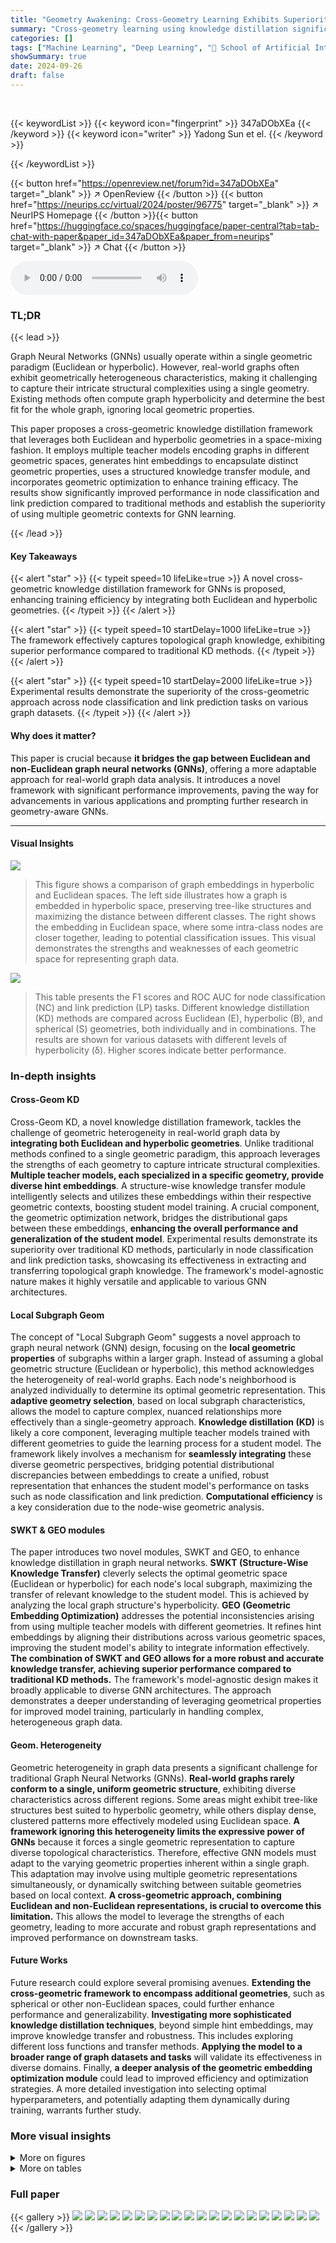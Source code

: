 ```yaml
---
title: "Geometry Awakening: Cross-Geometry Learning Exhibits Superiority over Individual Structures"
summary: "Cross-geometry learning using knowledge distillation significantly improves GNN performance by leveraging both Euclidean and hyperbolic geometric properties of graph data."
categories: []
tags: ["Machine Learning", "Deep Learning", "🏢 School of Artificial Intelligence, Jilin University",]
showSummary: true
date: 2024-09-26
draft: false
---
```


<br>

{{< keywordList >}}
{{< keyword icon="fingerprint" >}} 347aDObXEa {{< /keyword >}}
{{< keyword icon="writer" >}} Yadong Sun et el. {{< /keyword >}}
 
{{< /keywordList >}}

{{< button href="https://openreview.net/forum?id=347aDObXEa" target="_blank" >}}
↗ OpenReview
{{< /button >}}
{{< button href="https://neurips.cc/virtual/2024/poster/96775" target="_blank" >}}
↗ NeurIPS Homepage
{{< /button >}}{{< button href="https://huggingface.co/spaces/huggingface/paper-central?tab=tab-chat-with-paper&paper_id=347aDObXEa&paper_from=neurips" target="_blank" >}}
↗ Chat
{{< /button >}}



<audio controls>
    <source src="https://ai-paper-reviewer.com/347aDObXEa/podcast.wav" type="audio/wav">
    Your browser does not support the audio element.
</audio>


### TL;DR


{{< lead >}}

Graph Neural Networks (GNNs) usually operate within a single geometric paradigm (Euclidean or hyperbolic). However, real-world graphs often exhibit geometrically heterogeneous characteristics, making it challenging to capture their intricate structural complexities using a single geometry.  Existing methods often compute graph hyperbolicity and determine the best fit for the whole graph, ignoring local geometric properties.

This paper proposes a cross-geometric knowledge distillation framework that leverages both Euclidean and hyperbolic geometries in a space-mixing fashion.  It employs multiple teacher models encoding graphs in different geometric spaces, generates hint embeddings to encapsulate distinct geometric properties, uses a structured knowledge transfer module, and incorporates geometric optimization to enhance training efficacy.  The results show significantly improved performance in node classification and link prediction compared to traditional methods and establish the superiority of using multiple geometric contexts for GNN learning.

{{< /lead >}}


#### Key Takeaways

{{< alert "star" >}}
{{< typeit speed=10 lifeLike=true >}} A novel cross-geometric knowledge distillation framework for GNNs is proposed, enhancing training efficiency by integrating both Euclidean and hyperbolic geometries. {{< /typeit >}}
{{< /alert >}}

{{< alert "star" >}}
{{< typeit speed=10 startDelay=1000 lifeLike=true >}} The framework effectively captures topological graph knowledge, exhibiting superior performance compared to traditional KD methods. {{< /typeit >}}
{{< /alert >}}

{{< alert "star" >}}
{{< typeit speed=10 startDelay=2000 lifeLike=true >}} Experimental results demonstrate the superiority of the cross-geometric approach across node classification and link prediction tasks on various graph datasets. {{< /typeit >}}
{{< /alert >}}

#### Why does it matter?
This paper is crucial because **it bridges the gap between Euclidean and non-Euclidean graph neural networks (GNNs)**, offering a more adaptable approach for real-world graph data analysis.  It introduces a novel framework with significant performance improvements, paving the way for advancements in various applications and prompting further research in geometry-aware GNNs.

------
#### Visual Insights



![](https://ai-paper-reviewer.com/347aDObXEa/figures_1_1.jpg)

> This figure shows a comparison of graph embeddings in hyperbolic and Euclidean spaces.  The left side illustrates how a graph is embedded in hyperbolic space, preserving tree-like structures and maximizing the distance between different classes. The right shows the embedding in Euclidean space, where some intra-class nodes are closer together, leading to potential classification issues.  This visual demonstrates the strengths and weaknesses of each geometric space for representing graph data.





![](https://ai-paper-reviewer.com/347aDObXEa/tables_7_1.jpg)

> This table presents the F1 scores and ROC AUC for node classification (NC) and link prediction (LP) tasks.  Different knowledge distillation (KD) methods are compared across Euclidean (E), hyperbolic (B), and spherical (S) geometries, both individually and in combinations. The results are shown for various datasets with different levels of hyperbolicity (δ).  Higher scores indicate better performance.





### In-depth insights


#### Cross-Geom KD
Cross-Geom KD, a novel knowledge distillation framework, tackles the challenge of geometric heterogeneity in real-world graph data by **integrating both Euclidean and hyperbolic geometries**. Unlike traditional methods confined to a single geometric paradigm, this approach leverages the strengths of each geometry to capture intricate structural complexities.  **Multiple teacher models, each specialized in a specific geometry, provide diverse hint embeddings**. A structure-wise knowledge transfer module intelligently selects and utilizes these embeddings within their respective geometric contexts, boosting student model training. A crucial component, the geometric optimization network, bridges the distributional gaps between these embeddings, **enhancing the overall performance and generalization of the student model**. Experimental results demonstrate its superiority over traditional KD methods, particularly in node classification and link prediction tasks, showcasing its effectiveness in extracting and transferring topological graph knowledge. The framework's model-agnostic nature makes it highly versatile and applicable to various GNN architectures.

#### Local Subgraph Geom
The concept of "Local Subgraph Geom" suggests a novel approach to graph neural network (GNN) design, focusing on the **local geometric properties** of subgraphs within a larger graph.  Instead of assuming a global geometric structure (Euclidean or hyperbolic), this method acknowledges the heterogeneity of real-world graphs. Each node's neighborhood is analyzed individually to determine its optimal geometric representation.  This **adaptive geometry selection**, based on local subgraph characteristics, allows the model to capture complex, nuanced relationships more effectively than a single-geometry approach.  **Knowledge distillation (KD)** is likely a core component, leveraging multiple teacher models trained with different geometries to guide the learning process for a student model. The framework likely involves a mechanism for **seamlessly integrating** these diverse geometric perspectives, bridging potential distributional discrepancies between embeddings to create a unified, robust representation that enhances the student model's performance on tasks such as node classification and link prediction.  **Computational efficiency** is a key consideration due to the node-wise geometric analysis.

#### SWKT & GEO modules
The paper introduces two novel modules, SWKT and GEO, to enhance knowledge distillation in graph neural networks.  **SWKT (Structure-Wise Knowledge Transfer)** cleverly selects the optimal geometric space (Euclidean or hyperbolic) for each node's local subgraph, maximizing the transfer of relevant knowledge to the student model. This is achieved by analyzing the local graph structure's hyperbolicity.  **GEO (Geometric Embedding Optimization)** addresses the potential inconsistencies arising from using multiple teacher models with different geometries. It refines hint embeddings by aligning their distributions across various geometric spaces, improving the student model's ability to integrate information effectively.  **The combination of SWKT and GEO allows for a more robust and accurate knowledge transfer, achieving superior performance compared to traditional KD methods.** The framework's model-agnostic design makes it broadly applicable to diverse GNN architectures. The approach demonstrates a deeper understanding of leveraging geometrical properties for improved model training, particularly in handling complex, heterogeneous graph data.

#### Geom. Heterogeneity
Geometric heterogeneity in graph data presents a significant challenge for traditional Graph Neural Networks (GNNs).  **Real-world graphs rarely conform to a single, uniform geometric structure**, exhibiting diverse characteristics across different regions.  Some areas might exhibit tree-like structures best suited to hyperbolic geometry, while others display dense, clustered patterns more effectively modeled using Euclidean space.  **A framework ignoring this heterogeneity limits the expressive power of GNNs** because it forces a single geometric representation to capture diverse topological characteristics.  Therefore, effective GNN models must adapt to the varying geometric properties inherent within a single graph.  This adaptation may involve using multiple geometric representations simultaneously, or dynamically switching between suitable geometries based on local context.  **A cross-geometric approach, combining Euclidean and non-Euclidean representations, is crucial to overcome this limitation.**  This allows the model to leverage the strengths of each geometry, leading to more accurate and robust graph representations and improved performance on downstream tasks.

#### Future Works
Future research could explore several promising avenues.  **Extending the cross-geometric framework to encompass additional geometries**, such as spherical or other non-Euclidean spaces, could further enhance performance and generalizability.  **Investigating more sophisticated knowledge distillation techniques**, beyond simple hint embeddings, may improve knowledge transfer and robustness. This includes exploring different loss functions and transfer methods.  **Applying the model to a broader range of graph datasets and tasks** will validate its effectiveness in diverse domains.  Finally, **a deeper analysis of the geometric embedding optimization module** could lead to improved efficiency and optimization strategies.  A more detailed investigation into selecting optimal hyperparameters, and potentially adapting them dynamically during training, warrants further study.


### More visual insights

<details>
<summary>More on figures
</summary>


![](https://ai-paper-reviewer.com/347aDObXEa/figures_4_1.jpg)

> This figure illustrates the proposed cross-geometry graph knowledge distillation (KD) framework. It shows how multiple teacher models (using Euclidean and hyperbolic geometries) generate hint embeddings that encapsulate distinct geometric properties.  A structure-wise knowledge transfer module leverages these embeddings to enhance student model training. A geometric optimization network bridges distributional disparities among embeddings. The framework uses local subgraph analysis to select the most appropriate geometry for each subgraph. This is visualized as selecting between Euclidean and hyperbolic embeddings.


![](https://ai-paper-reviewer.com/347aDObXEa/figures_8_1.jpg)

> This figure illustrates the proposed cross-geometry graph knowledge distillation (KD) framework. It highlights two key modules: Structure-Wise Knowledge Transfer (SWKT) and Geometric Embedding Optimization (GEO). SWKT selects the most appropriate geometric space (Euclidean or hyperbolic) for embedding each node based on its local subgraph's hyperbolicity. GEO optimizes the distribution of hint embeddings from multiple teacher models to mitigate inconsistencies between different geometries, thereby improving knowledge transfer to the student model.


![](https://ai-paper-reviewer.com/347aDObXEa/figures_13_1.jpg)

> This figure visualizes four different types of spaces with varying curvatures: spherical (positive curvature), Euclidean (zero curvature), and two hyperbolic spaces with different negative curvatures.  It illustrates how the curvature affects the geometry of the space, particularly the rate at which volume grows as one moves away from a central point. The image helps to understand the differences between these geometries in the context of graph representation, where different geometries might be more suitable for different types of graph structures.


![](https://ai-paper-reviewer.com/347aDObXEa/figures_19_1.jpg)

> This figure shows the t-SNE visualization of node embeddings generated by different knowledge distillation methods, including FitNet, AT, LSP, MSKD, VQG, and the proposed cross-geometry method. The visualization reveals that the proposed method produces embeddings that better utilize the embedding space, resulting in significantly larger inter-class distances compared to other methods. This improved separation of classes in the embedding space leads to better classification performance.


![](https://ai-paper-reviewer.com/347aDObXEa/figures_20_1.jpg)

> This figure illustrates the proposed cross-geometry graph knowledge distillation (KD) framework.  It shows how the framework uses multiple teacher models (Euclidean and Hyperbolic) to generate hint embeddings which encapsulate distinct geometric properties. A Structure-Wise Knowledge Transfer (SWKT) module selects appropriate embeddings based on local subgraph analysis. A Geometric Optimization (GEO) module refines the embeddings to reduce inconsistencies between different geometric spaces. Finally, the refined embeddings are transferred to the student model for improved performance.


</details>




<details>
<summary>More on tables
</summary>


![](https://ai-paper-reviewer.com/347aDObXEa/tables_9_1.jpg)
> This table presents the F1 scores achieved by different knowledge distillation (KD) methods on node classification (NC) tasks using the Arxiv and Proteins datasets.  It compares the performance of the student models trained using various KD techniques across different geometric spaces, highlighting the effectiveness of the proposed cross-geometry KD method in achieving superior performance compared to traditional KD approaches using single geometric spaces.

![](https://ai-paper-reviewer.com/347aDObXEa/tables_9_2.jpg)
> This table presents the results of node classification (NC) and link prediction (LP) tasks using different knowledge distillation (KD) methods.  It compares the performance of models trained using only Euclidean geometry (E), only hyperbolic geometry (B), only spherical geometry (S), and combinations of these geometries. The F1 score and ROC AUC are reported for each dataset and method, demonstrating the superiority of the cross-geometry approach.  The global hyperbolicity (δ) of each dataset is also indicated.

![](https://ai-paper-reviewer.com/347aDObXEa/tables_9_3.jpg)
> This table presents the results of an ablation study conducted to evaluate the impact of individual components of the proposed cross-geometry graph knowledge distillation framework. It shows the performance (F1 scores and ROC AUC) of the model when using only a Euclidean teacher, only a hyperbolic teacher, without the Structure-Wise Knowledge Transfer (SWKT) module, without the Geometric Embedding Optimization (GEO) module, and with the comprehensive method (including both SWKT and GEO).  The results highlight the contribution of each component to the overall performance improvement.

![](https://ai-paper-reviewer.com/347aDObXEa/tables_15_1.jpg)
> This table presents the F1 scores and ROC AUC values achieved by various knowledge distillation (KD) methods on node classification (NC) and link prediction (LP) tasks.  Different KD methods are compared, using either Euclidean (E), hyperbolic (B), or spherical (S) geometry, or combinations thereof. The results are shown for several datasets with varying levels of global hyperbolicity (δ), demonstrating the performance of different geometric approaches for graph data.

![](https://ai-paper-reviewer.com/347aDObXEa/tables_15_2.jpg)
> This table presents the performance comparison of various knowledge distillation (KD) methods on node classification (NC) and link prediction (LP) tasks across different datasets.  It shows F1 scores and ROC AUC values for different KD methods using Euclidean, hyperbolic, and spherical geometries individually as well as combinations thereof.  The global hyperbolicity (δ) of each dataset is also provided, offering context for interpreting the results. Higher F1 scores and ROC AUC indicate better performance.

![](https://ai-paper-reviewer.com/347aDObXEa/tables_16_1.jpg)
> This table presents the hyperparameters used in the node classification (NC) task for each dataset.  The hyperparameters include the number of layers in both the teacher and student models, the dimensions of the hidden layers, the learning rate, weight decay, dropout rate, and the lambda (λ) and beta (β) parameters used in the cross-geometry knowledge distillation framework.  The values indicate the settings used to optimize the model's performance on each dataset.

![](https://ai-paper-reviewer.com/347aDObXEa/tables_16_2.jpg)
> This table shows the hyperparameters used for the node classification (NC) task on five different datasets: Wiki-CS, Co-Physics, Pubmed, Citeseer, and Cora.  The parameters include the number of layers in the model, the dimensions of the hidden layers for both the teacher and student models, the learning rate, weight decay, dropout rate, and the hyperparameters λ and β specific to the proposed cross-geometry knowledge distillation method.

![](https://ai-paper-reviewer.com/347aDObXEa/tables_17_1.jpg)
> This table presents the F1 scores achieved by student models trained using knowledge distillation (KD) with Graph Attention Networks (GATs) as teacher models.  The results are broken down by dataset (Wiki-CS, Co-Physics, Pubmed, Citeseer, Cora), geometry used for the teacher models (Euclidean (E), Hyperbolic (B), Spherical (S), and combinations thereof), and the overall best performing cross-geometry method. Higher F1 scores indicate better performance.

![](https://ai-paper-reviewer.com/347aDObXEa/tables_17_2.jpg)
> This table presents the F1 scores achieved by student models trained using knowledge distillation (KD) with Graph Transformer Network (GTN) teacher models.  The results are broken down by the geometry used (Euclidean (E), Hyperbolic (B)) for both the teacher and student models, showing the performance improvement from cross-geometric training.  Inference times are included for both the GTN and GCN student models to highlight the efficiency of the GCN student.

![](https://ai-paper-reviewer.com/347aDObXEa/tables_18_1.jpg)
> This table presents the F1 scores achieved by student models trained using different KD methods and geometric spaces (Euclidean, Hyperbolic, Spherical).  The results showcase the performance of each method in each geometry, offering a comparison of their effectiveness in node classification tasks.

![](https://ai-paper-reviewer.com/347aDObXEa/tables_18_2.jpg)
> This table presents the F1 scores achieved by student models that have the same architecture as the teacher models for the node classification task. The results are compared across various knowledge distillation (KD) methods, including FitNet, AT, LSP, MSKD, VQG, and the proposed cross-geometry KD method.  The table highlights the performance differences when using Euclidean and Hyperbolic student models and the improvement achieved by the proposed method compared to baseline techniques.

![](https://ai-paper-reviewer.com/347aDObXEa/tables_18_3.jpg)
> This table presents the performance of various Knowledge Distillation (KD) methods on node classification (NC) and link prediction (LP) tasks across different datasets.  Each method is tested using Euclidean (E), hyperbolic (B), and spherical (S) geometries, as well as combinations thereof. The F1 score and ROC AUC are reported, along with the global hyperbolicity (d) of each dataset, providing a comprehensive comparison of the methods across different geometric settings.

![](https://ai-paper-reviewer.com/347aDObXEa/tables_19_1.jpg)
> This table presents the F1 scores achieved by student models trained using knowledge distillation from teacher models with varying numbers of layers (1, 2, 3, and 4).  The results are shown for three different scenarios: using a single geometry (Euclidean, Hyperbolic, Spherical), combining two geometries, and combining all three geometries. The table highlights the performance of the proposed cross-geometry approach ('Our') against traditional single-geometry and combined-geometry knowledge distillation methods.  The results demonstrate the robustness and scalability of the proposed method across different teacher model layer configurations.

![](https://ai-paper-reviewer.com/347aDObXEa/tables_20_1.jpg)
> This table presents the F1 scores and ROC AUC values achieved by various knowledge distillation (KD) methods on node classification (NC) and link prediction (LP) tasks.  It compares the performance of models trained using Euclidean geometry (E), hyperbolic geometry (B), spherical geometry (S), and combinations thereof. The global hyperbolicity (δ) of each dataset is also provided, showing the effectiveness of different geometric approaches under varying dataset characteristics.

![](https://ai-paper-reviewer.com/347aDObXEa/tables_20_2.jpg)
> This table presents the performance comparison of different knowledge distillation (KD) methods on node classification (NC) and link prediction (LP) tasks using various graph datasets. The methods are categorized into Euclidean (E), hyperbolic (B), spherical (S) and cross-geometric approaches.  The table shows F1 scores and ROC AUC scores, along with the global hyperbolicity (δ) for each dataset, indicating the effectiveness of each method across different geometric spaces and dataset characteristics.

![](https://ai-paper-reviewer.com/347aDObXEa/tables_21_1.jpg)
> This table presents the performance comparison of various knowledge distillation (KD) methods on node classification (NC) and link prediction (LP) tasks.  It shows F1 scores and ROC AUC values for different KD methods applied to datasets with varying global hyperbolicities. Each method is evaluated using Euclidean (E), hyperbolic (B), spherical (S) spaces, and combinations thereof, showcasing the impact of different geometric spaces on the performance of student models trained via KD.

![](https://ai-paper-reviewer.com/347aDObXEa/tables_21_2.jpg)
> This table presents the performance comparison of various knowledge distillation (KD) methods on node classification (NC) and link prediction (LP) tasks.  It shows the F1 scores and ROC AUC values achieved by different KD methods across various graph datasets.  The methods are categorized by the geometric space they use (Euclidean, Hyperbolic, Spherical, and combinations thereof). The global hyperbolicity (δ) of each dataset is also provided, offering context for performance variations across different geometries.

</details>




### Full paper

{{< gallery >}}
<img src="https://ai-paper-reviewer.com/347aDObXEa/1.png" class="grid-w50 md:grid-w33 xl:grid-w25" />
<img src="https://ai-paper-reviewer.com/347aDObXEa/2.png" class="grid-w50 md:grid-w33 xl:grid-w25" />
<img src="https://ai-paper-reviewer.com/347aDObXEa/3.png" class="grid-w50 md:grid-w33 xl:grid-w25" />
<img src="https://ai-paper-reviewer.com/347aDObXEa/4.png" class="grid-w50 md:grid-w33 xl:grid-w25" />
<img src="https://ai-paper-reviewer.com/347aDObXEa/5.png" class="grid-w50 md:grid-w33 xl:grid-w25" />
<img src="https://ai-paper-reviewer.com/347aDObXEa/6.png" class="grid-w50 md:grid-w33 xl:grid-w25" />
<img src="https://ai-paper-reviewer.com/347aDObXEa/7.png" class="grid-w50 md:grid-w33 xl:grid-w25" />
<img src="https://ai-paper-reviewer.com/347aDObXEa/8.png" class="grid-w50 md:grid-w33 xl:grid-w25" />
<img src="https://ai-paper-reviewer.com/347aDObXEa/9.png" class="grid-w50 md:grid-w33 xl:grid-w25" />
<img src="https://ai-paper-reviewer.com/347aDObXEa/10.png" class="grid-w50 md:grid-w33 xl:grid-w25" />
<img src="https://ai-paper-reviewer.com/347aDObXEa/11.png" class="grid-w50 md:grid-w33 xl:grid-w25" />
<img src="https://ai-paper-reviewer.com/347aDObXEa/12.png" class="grid-w50 md:grid-w33 xl:grid-w25" />
<img src="https://ai-paper-reviewer.com/347aDObXEa/13.png" class="grid-w50 md:grid-w33 xl:grid-w25" />
<img src="https://ai-paper-reviewer.com/347aDObXEa/14.png" class="grid-w50 md:grid-w33 xl:grid-w25" />
<img src="https://ai-paper-reviewer.com/347aDObXEa/15.png" class="grid-w50 md:grid-w33 xl:grid-w25" />
<img src="https://ai-paper-reviewer.com/347aDObXEa/16.png" class="grid-w50 md:grid-w33 xl:grid-w25" />
<img src="https://ai-paper-reviewer.com/347aDObXEa/17.png" class="grid-w50 md:grid-w33 xl:grid-w25" />
<img src="https://ai-paper-reviewer.com/347aDObXEa/18.png" class="grid-w50 md:grid-w33 xl:grid-w25" />
<img src="https://ai-paper-reviewer.com/347aDObXEa/19.png" class="grid-w50 md:grid-w33 xl:grid-w25" />
<img src="https://ai-paper-reviewer.com/347aDObXEa/20.png" class="grid-w50 md:grid-w33 xl:grid-w25" />
{{< /gallery >}}